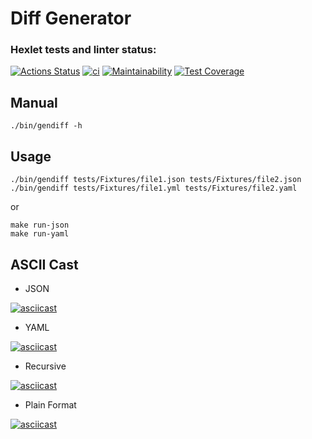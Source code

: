 # Diff Generator

### Hexlet tests and linter status:
[![Actions Status](https://github.com/Segodnya/php-project-48/actions/workflows/hexlet-check.yml/badge.svg)](https://github.com/Segodnya/php-project-48/actions) [![ci](https://github.com/Segodnya/php-project-48/actions/workflows/ci.yml/badge.svg)](https://github.com/Segodnya/php-project-48/actions/workflows/ci.yml) [![Maintainability](https://api.codeclimate.com/v1/badges/e1cc75fd5034915e0723/maintainability)](https://codeclimate.com/github/Segodnya/php-project-48/maintainability) [![Test Coverage](https://api.codeclimate.com/v1/badges/e1cc75fd5034915e0723/test_coverage)](https://codeclimate.com/github/Segodnya/php-project-48/test_coverage)

## Manual

```
./bin/gendiff -h
```

## Usage

```
./bin/gendiff tests/Fixtures/file1.json tests/Fixtures/file2.json
./bin/gendiff tests/Fixtures/file1.yml tests/Fixtures/file2.yaml
```
or
```
make run-json
make run-yaml
```

## ASCII Cast

- JSON

[![asciicast](https://asciinema.org/a/675093.svg)](https://asciinema.org/a/675093)

- YAML

[![asciicast](https://asciinema.org/a/675184.svg)](https://asciinema.org/a/675184)

- Recursive

[![asciicast](https://asciinema.org/a/676076.svg)](https://asciinema.org/a/676076)

- Plain Format

[![asciicast](https://asciinema.org/a/676108.svg)](https://asciinema.org/a/676108)
